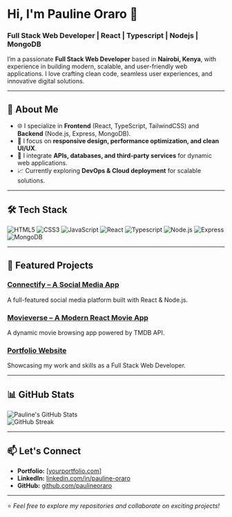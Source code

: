 # Hi, I'm Pauline Oraro 👋  
### Full Stack Web Developer | React | Typescript | Nodejs | MongoDB  

I’m a passionate **Full Stack Web Developer** based in **Nairobi, Kenya**, with experience in building modern, scalable, and user-friendly web applications. I love crafting clean code, seamless user experiences, and innovative digital solutions.  

---

## 🚀 About Me  
- 🌐 I specialize in **Frontend** (React, TypeScript, TailwindCSS) and **Backend** (Node.js, Express, MongoDB).  
- 🎨 I focus on **responsive design, performance optimization, and clean UI/UX**.  
- 🔗 I integrate **APIs, databases, and third-party services** for dynamic web applications.  
- 📈 Currently exploring **DevOps & Cloud deployment** for scalable solutions.  

---

## 🛠️ Tech Stack  
![HTML5](https://img.shields.io/badge/HTML5-E34F26?style=for-the-badge&logo=html5&logoColor=white)
![CSS3](https://img.shields.io/badge/CSS3-1572B6?style=for-the-badge&logo=css3&logoColor=white)
![JavaScript](https://img.shields.io/badge/JavaScript-F7DF1E?style=for-the-badge&logo=javascript&logoColor=black)
![React](https://img.shields.io/badge/React-20232A?style=for-the-badge&logo=react&logoColor=61DAFB)
![Typescript](https://img.shields.io/badge/Typescript-000000?style=for-the-badge&logo=nextdotjs&logoColor=white)
![Node.js](https://img.shields.io/badge/Node.js-43853D?style=for-the-badge&logo=node-dot-js&logoColor=white)
![Express](https://img.shields.io/badge/Express-005C84?style=for-the-badge&logo=mysql&logoColor=white)
![MongoDB](https://img.shields.io/badge/MongoDB-4EA94B?style=for-the-badge&logo=mongodb&logoColor=white)

---

## 📌 Featured Projects  
### [Connectify – A Social Media App](https://github.com/yourusername/connectify)  
A full-featured social media platform built with React & Node.js.  

### [Movieverse – A Modern React Movie App](https://github.com/yourusername/movieverse)  
A dynamic movie browsing app powered by TMDB API.  

### [Portfolio Website](https://yourportfolio.com)  
Showcasing my work and skills as a Full Stack Web Developer.  

---

## 📊 GitHub Stats  
![Pauline's GitHub Stats](https://github-readme-stats.vercel.app/api?username=yourusername&show_icons=true&theme=radical)  
![GitHub Streak](https://github-readme-streak-stats.herokuapp.com/?user=yourusername&theme=radical)  

---

## 📫 Let's Connect  
- **Portfolio:** [[yourportfolio.com](https://pauline-oraro-portfolio.netlify.app/)] 
- **LinkedIn:** [linkedin.com/in/pauline-oraro](https://linkedin.com/in/pauline-oraro)  
- **GitHub:** [github.com/paulineoraro](https://github.com/paulineoraro)  

---

⭐️ *Feel free to explore my repositories and collaborate on exciting projects!*  

